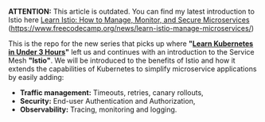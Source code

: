 
**ATTENTION:** This article is outdated. You can find my latest introduction to Istio here [Learn Istio: How to Manage, Monitor, and Secure Microservices](https://www.freecodecamp.org/news/learn-istio-manage-microservices/) (https://www.freecodecamp.org/news/learn-istio-manage-microservices/)


This is the repo for the new series that picks up where **"[Learn Kubernetes in Under 3 Hours](https://medium.freecodecamp.org/learn-kubernetes-in-under-3-hours-a-detailed-guide-to-orchestrating-containers-114ff420e882)"** left us and continues with an introduction to the Service Mesh **"Istio"**. We will be introduced to the benefits of Istio and how it extends the capabilities of Kubernetes to simplify microservice applications by easily adding:

-	**Traffic management:** Timeouts, retries, canary rollouts, 
-	**Security:** End-user Authentication and Authorization,
-	**Observability:** Tracing, monitoring and logging.
